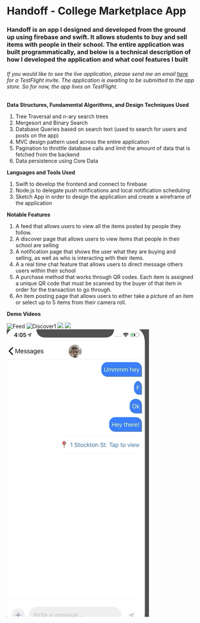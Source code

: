 # Handoff - College Marketplace App

### Handoff is an app I designed and developed from the ground up using firebase and swift. It allows students to buy and sell items with people in their school. The entire application was built programmatically, and below is a technical description of how I developed the application and what cool features I built

###### If you would like to see the live application, please send me an email [here](aedanjjoyce@gmail.com) for a TestFlight invite. The application is awaiting to be submitted to the app store. So for now, the app lives on TestFlight. 

**Data Structures, Fundamental Algorithms, and Design Techniques Used**

1. Tree Traversal and n-ary search trees
2. Mergesort and Binary Search
3. Database Queries based on search text (used to search for users and posts on the app)
4. MVC design pattern used across the entire application
5. Pagination to throttle database calls and limit the amount of data that is fetched from the backend
6. Data persistence using Core Data

**Languages and Tools Used**

1. Swift to develop the frontend and connect to firebase
2. Node.js to delegate push notifications and local notification scheduling
3. Sketch App in order to design the application and create a wireframe of the application



**Notable Features**


1. A feed that allows users to view all the items posted by people they follow. 
2. A discover page that allows users to view items that people in their school are selling
3. A notification page that shows the user what they are buying and selling, as well as who is interacting with their items. 
4. A a real time chat feature that allows users to direct message others users within their school
5. A purchase method that works through QR codes. Each item is assigned a unique QR code that must be scanned by the buyer of that item in order for the transaction to go through.
6. An item posting page that allows users to either take a picture of an item or select up to 5 items from their camera roll.

**Demo Videos** 

![Feed](feedgif2.gif) ![Discover1](Discovergif.gif) ![](discovergif2.gif) ![](MessagingGif1.gif) ![](MessagingGif2.gif)
